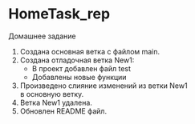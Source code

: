 # HomeTask_rep
 Домашнее задание
1. Создана основная ветка с файлом main.
2. Создана отладочная ветка New1:
   + В проект добавлен файл test
   + Добавлены новые функции
3. Произведено слияние изменений из ветки New1<br/> в основную ветку.
4. Ветка New1 удалена.
5. Обновлен README файл.

